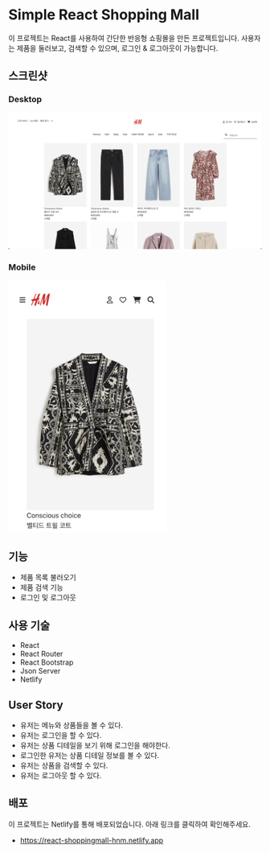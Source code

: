 # Simple React Shopping Mall

이 프로젝트는 React를 사용하여 간단한 반응형 쇼핑몰을 만든 프로젝트입니다. 사용자는 제품을 둘러보고, 검색할 수 있으며, 로그인 & 로그아웃이 가능합니다.

## 스크린샷

### Desktop

![데스크탑 화면 스크린샷](./screenshot/desktop.png)

### Mobile

  <img src="./screenshot/mobile.png" width="auto" height="500"/>

## 기능

- 제품 목록 불러오기
- 제품 검색 기능
- 로그인 및 로그아웃

## 사용 기술

- React
- React Router
- React Bootstrap
- Json Server
- Netlify

## User Story

- 유저는 메뉴와 상품들을 볼 수 있다.
- 유저는 로그인을 할 수 있다.
- 유저는 상품 디테일을 보기 위해 로그인을 해야한다.
- 로그인한 유저는 상품 디테일 정보를 볼 수 있다.
- 유저는 상품을 검색할 수 있다.
- 유저는 로그아웃 할 수 있다.

## 배포

이 프로젝트는 Netlify를 통해 배포되었습니다. 아래 링크를 클릭하여 확인해주세요.

- <https://react-shoppingmall-hnm.netlify.app>
